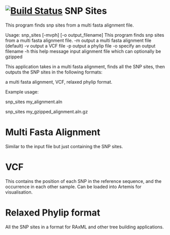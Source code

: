 [![Build Status](https://travis-ci.org/sanger-pathogens/snp_sites.png?branch=master)](https://travis-ci.org/sanger-pathogens/snp_sites)
SNP Sites
=====
This program finds snp sites from a multi fasta alignment file.


Usage: snp_sites [-mvph] [-o output_filename] <file>
This program finds snp sites from a multi fasta alignment file.
 -m		output a multi fasta alignment file (default)
 -v		output a VCF file
 -p		output a phylip file
 -o		specify an output filename
 -h		this help message
 <file>		input alignment file which can optionally be gzipped


This application takes in a multi fasta alignment, finds all the SNP sites, then outputs the SNP sites in the following formats:

a multi fasta alignment,
VCF, 
relaxed phylip format.

Example usage:

snp_sites my_alignment.aln

snp_sites my_gzipped_alignment.aln.gz


Multi Fasta Alignment
=====
Similar to the input file but just containing the SNP sites.

VCF
=====
This contains the position of each SNP in the reference sequence, and the occurrence in each other sample. Can be loaded into Artemis for visualisation.

Relaxed Phylip format
=====
All the SNP sites in a format for RAxML and other tree building applications.
